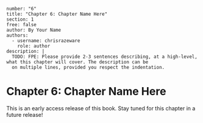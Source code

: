 ```metadata
number: "6"
title: "Chapter 6: Chapter Name Here"
section: 1
free: false
author: By Your Name
authors:
  - username: chrisrazeware
    role: author
description: |
  TODO: FPE: Please provide 2-3 sentences describing, at a high-level, what this chapter will cover. The description can be
  on multiple lines, provided you respect the indentation.
```

# Chapter 6: Chapter Name Here

This is an early access release of this book. Stay tuned for this chapter in a future release!